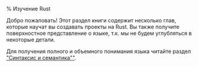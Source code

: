 % Изучение Rust

Добро пожаловать! Этот раздел книги содержит несколько глав, которые научат вы
создавать проекты на Rust. Вы также получите поверхностное представление о
языке, т.к. мы не будем углубляться в некоторые детали.

Для получения полного и объемного понимания языка читайте раздел ["Синтаксис и семантика""][syntax-and-semantics].

[syntax-and-semantics]: syntax-and-semantics.html
